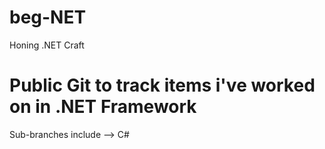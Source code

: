 # beg-NET
Honing .NET Craft

# Public Git to track items i've worked on in .NET Framework
Sub-branches include
--> C#

